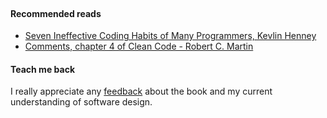 
<br/>  

#### Recommended reads
* [Seven Ineffective Coding Habits of Many Programmers, Kevlin Henney](https://youtu.be/ZsHMHukIlJY?t=633)
* [Comments, chapter 4 of Clean Code - Robert C. Martin](https://www.goodreads.com/book/show/3735293-clean-code)

#### Teach me back
I really appreciate any [feedback]((/introduction/introduction.html#teach-me-back)) about the book and my current understanding of software design.
